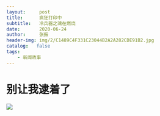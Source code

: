```yaml
---
layout:     post
title:      疯狂打印中
subtitle:   冷兵器之魂在燃烧
date:       2020-06-24
author:     张振
header-img: img/2/C1489C4F331C23044B2A2A282CDE91B2.jpg
catalog:   false
tags:
    - 新闻故事
---
```

# 别让我逮着了
![]({{site.baseurl}}/img/2/A0322F76E31FFFE4280A9EE1F60913AD.jpg)

